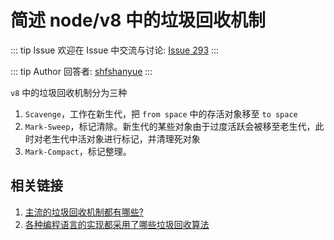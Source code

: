 # 简述 node/v8 中的垃圾回收机制



::: tip Issue 
 欢迎在 Issue 中交流与讨论: [Issue 293](https://github.com/shfshanyue/Daily-Question/issues/293) 
:::

::: tip Author 
回答者: [shfshanyue](https://github.com/shfshanyue) 
:::

`v8` 中的垃圾回收机制分为三种

1. `Scavenge`，工作在新生代，把 `from space` 中的存活对象移至 `to space`
1. `Mark-Sweep`，标记清除。新生代的某些对象由于过度活跃会被移至老生代，此时对老生代中活对象进行标记，并清理死对象
1. `Mark-Compact`，标记整理。

## 相关链接

1. [主流的垃圾回收机制都有哪些?](https://www.zhihu.com/question/32373436)
1. [各种编程语言的实现都采用了哪些垃圾回收算法](https://www.zhihu.com/question/20018826)
